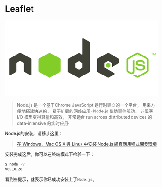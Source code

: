 Leaflet
===

![](../imgs/node.js.png)


> Node.js 是一个基于Chrome JavaScript 运行时建立的一个平台， 用来方便地搭建快速的， 易于扩展的网络应用· Node.js 借助事件驱动， 非阻塞 I/O 模型变得轻量和高效， 非常适合 run across distributed devices 的 data-intensive 的实时应用·

Node.js的安装，请移步这里：

> [在 Windows、Mac OS X 與 Linux 中安裝 Node.js 網頁應用程式開發環境](http://www.gtwang.org/2013/12/install-node-js-in-windows-mac-os-x-linux.html)

安装完成这后，你可以在终端模式下检验一下：

```bash
$ node -v
v0.10.28
```

看到些提示，就表示你已成功安装上了`Node.js`。
